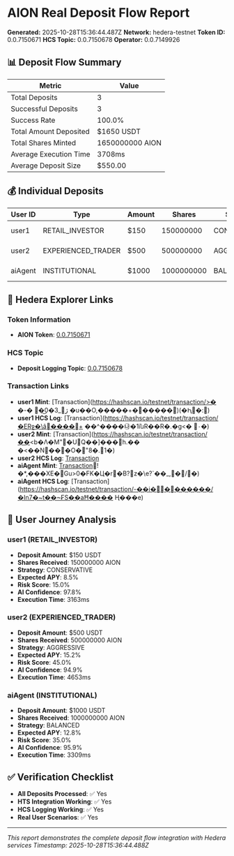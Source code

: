 # AION Real Deposit Flow Report

**Generated:** 2025-10-28T15:36:44.487Z
**Network:** hedera-testnet
**Token ID:** 0.0.7150671
**HCS Topic:** 0.0.7150678
**Operator:** 0.0.7149926

## 📊 Deposit Flow Summary

| Metric | Value |
|--------|-------|
| Total Deposits | 3 |
| Successful Deposits | 3 |
| Success Rate | 100.0% |
| Total Amount Deposited | $1650 USDT |
| Total Shares Minted | 1650000000 AION |
| Average Execution Time | 3708ms |
| Average Deposit Size | $550.00 |

## 💰 Individual Deposits

| User ID | Type | Amount | Shares | Strategy | Status |
|---------|------|--------|--------|----------|--------|
| user1 | RETAIL_INVESTOR | $150 | 150000000 | CONSERVATIVE | ✅ Success |
| user2 | EXPERIENCED_TRADER | $500 | 500000000 | AGGRESSIVE | ✅ Success |
| aiAgent | INSTITUTIONAL | $1000 | 1000000000 | BALANCED | ✅ Success |

## 🔗 Hedera Explorer Links

### Token Information
- **AION Token**: [0.0.7150671](https://hashscan.io/testnet/token/0.0.7150671)

### HCS Topic
- **Deposit Logging Topic**: [0.0.7150678](https://hashscan.io/testnet/topic/0.0.7150678)

### Transaction Links
- **user1 Mint**: [Transaction](https://hashscan.io/testnet/transaction/>�	�-�	�͜0�3_ژ
�u��O,�����+������)(�Ԧ�:)
- **user1 HCS Log**: [Transaction](https://hashscan.io/testnet/transaction/�ERջ�\ã����+	��^����㉯�1iնR��R�.�g<�۰�)
- **user2 Mint**: [Transaction](https://hashscan.io/testnet/transaction/��<b�Λ�M"�UQ��]���h.���<��N���O� "8�.1�)
- **user2 HCS Log**: [Transaction](https://hashscan.io/testnet/transaction/k���f�̰��Z�D]a�K����%�Gqܣb#�G��ht:өIu�)
- **aiAgent Mint**: [Transaction](https://hashscan.io/testnet/transaction/�y)!�*,���XE�Gu>0�FK�Ц�r�B?z�\e?`��_,�/�)
- **aiAgent HCS Log**: [Transaction](https://hashscan.io/testnet/transaction/-��i��������/�In7�~t��~₣S��aĦ����Ң���e)

## 🎯 User Journey Analysis

### user1 (RETAIL_INVESTOR)
- **Deposit Amount**: $150 USDT
- **Shares Received**: 150000000 AION
- **Strategy**: CONSERVATIVE
- **Expected APY**: 8.5%
- **Risk Score**: 15.0%
- **AI Confidence**: 97.8%
- **Execution Time**: 3163ms

### user2 (EXPERIENCED_TRADER)
- **Deposit Amount**: $500 USDT
- **Shares Received**: 500000000 AION
- **Strategy**: AGGRESSIVE
- **Expected APY**: 15.2%
- **Risk Score**: 45.0%
- **AI Confidence**: 94.9%
- **Execution Time**: 4653ms

### aiAgent (INSTITUTIONAL)
- **Deposit Amount**: $1000 USDT
- **Shares Received**: 1000000000 AION
- **Strategy**: BALANCED
- **Expected APY**: 12.8%
- **Risk Score**: 35.0%
- **AI Confidence**: 95.9%
- **Execution Time**: 3309ms

## ✅ Verification Checklist

- **All Deposits Processed**: ✅ Yes
- **HTS Integration Working**: ✅ Yes
- **HCS Logging Working**: ✅ Yes
- **Real User Scenarios**: ✅ Yes

---

*This report demonstrates the complete deposit flow integration with Hedera services*
*Timestamp: 2025-10-28T15:36:44.488Z*
